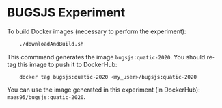 # BUGSJS Experiment

To build Docker images (necessary to perform the experiment):

```sh
    ./downloadAndBuild.sh
```

This commmand generates the image `bugsjs:quatic-2020`. You should re-tag this image to push it to DockerHub:

```
    docker tag bugsjs:quatic-2020 <my_user>/bugsjs:quatic-2020
```

You can use the image generated in this experiment (in DockerHub): `maes95/bugsjs:quatic-2020`.
